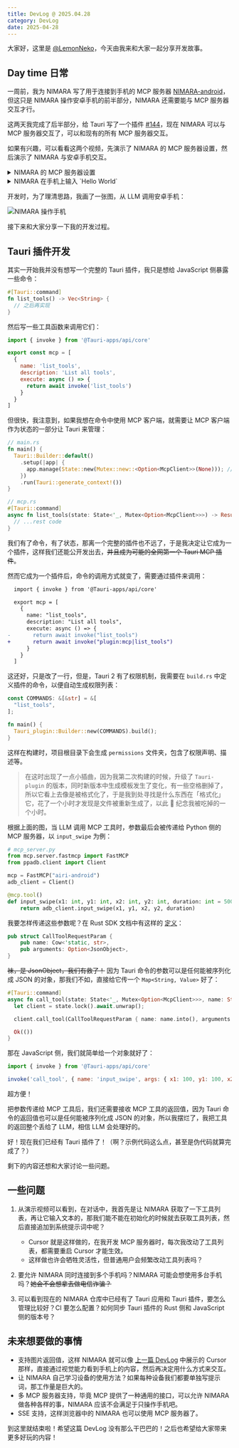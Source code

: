 ```yaml
---
title: DevLog @ 2025.04.28
category: DevLog
date: 2025-04-28
---
```


<script setup>
import airiMcpArch from './assets/airi-mcp-arch.avif'
</script>

大家好，这里是 [@LemonNeko](https://github.com/LemonNekoGH)，今天由我来和大家一起分享开发故事。

## Day time 日常

一周前，我为 NIMARA 写了用于连接到手机的 MCP 服务器 [NIMARA-android](https://github.com/LemonNekoGH/NIMARA-android)，但这只是 NIMARA 操作安卓手机的前半部分，NIMARA 还需要能与 MCP 服务器交互才行。

这两天我完成了后半部分，给 Tauri 写了一个插件 [#144](https://github.com/moeru-ai/NIMARA/pull/144)，现在 NIMARA 可以与 MCP 服务器交互了，可以和现有的所有 MCP 服务器交互。

如果有兴趣，可以看看这两个视频，先演示了 NIMARA 的 MCP 服务器设置，然后演示了 NIMARA 与安卓手机交互。

<details>
  <summary>NIMARA 的 MCP 服务器设置</summary>
  <video controls muted style="{ height: '640px' }">
    <source src="./assets/airi-mcp-settings.mp4"/>
  </video>
</details>

<details>
  <summary>NIMARA 在手机上输入 `Hello World`</summary>
  <video controls muted>
    <source src="./assets/airi-mcp-input-text.mp4"/>
  </video>
</details>

开发时，为了理清思路，我画了一张图，从 LLM 调用安卓手机：

<img :src="airiMcpArch" alt="NIMARA 操作手机" :style="{ height: '640px', objectFit: 'contain' }" />

接下来和大家分享一下我的开发过程。

## Tauri 插件开发

其实一开始我并没有想写一个完整的 Tauri 插件，我只是想给 JavaScript 侧暴露一些命令：

```rust
#[Tauri::command]
fn list_tools() -> Vec<String> {
  // 之后再实现
}
```

然后写一些工具函数来调用它们：

```javascript
import { invoke } from '@Tauri-apps/api/core'

export const mcp = [
  {
    name: 'list_tools',
    description: 'List all tools',
    execute: async () => {
      return await invoke('list_tools')
    }
  }
]
```

但很快，我注意到，如果我想在命令中使用 MCP 客户端，就需要让 MCP 客户端作为状态的一部分让 Tauri 来管理：

```rust
// main.rs
fn main() {
  Tauri::Builder::default()
    .setup(|app| {
      app.manage(State::new(Mutex::new::<Option<McpClient>>(None))); // 管理状态
    })
    .run(Tauri::generate_context!())
}

// mcp.rs
#[Tauri::command]
async fn list_tools(state: State<'_, Mutex<Option<McpClient>>>) -> Result<Vec<Tool>, String> { // 可以在参数中拿到状态
  // ...rest code
}
```

我们有了命令，有了状态，那离一个完整的插件也不远了，于是我决定让它成为一个插件，这样我们还能公开发出去，~~并且成为可能的全网第一个 Tauri MCP 插件~~。

然而它成为一个插件后，命令的调用方式就变了，需要通过插件来调用：

```diff
  import { invoke } from '@Tauri-apps/api/core'

  export mcp = [
    {
      name: "list_tools",
      description: "List all tools",
      execute: async () => {
-       return await invoke("list_tools")
+       return await invoke("plugin:mcp|list_tools")
      }
    }
  ]
```

这还好，只是改了一行，但是，Tauri 2 有了权限机制，我需要在 `build.rs` 中定义插件的命令，以便自动生成权限列表：

```rust
const COMMANDS: &[&str] = &[
  "list_tools",
];

fn main() {
  Tauri_plugin::Builder::new(COMMANDS).build();
}
```

这样在构建时，项目根目录下会生成 `permissions` 文件夹，包含了权限声明、描述等。

> 在这时出现了一点小插曲，因为我第二次构建的时候，升级了 `Tauri-plugin` 的版本，同时新版本中生成模板发生了变化，有一些空格删掉了，所以它看上去像是被格式化了，于是我到处寻找是什么东西在「格式化」它，花了一个小时才发现是文件被重新生成了，以此 🤡 纪念我被吃掉的一个小时。

根据上面的图，当 LLM 调用 MCP 工具时，参数最后会被传递给 Python 侧的 MCP 服务器，以 `input_swipe` 为例：

```python
# mcp_server.py
from mcp.server.fastmcp import FastMCP
from ppadb.client import Client

mcp = FastMCP("airi-android")
adb_client = Client()

@mcp.tool()
def input_swipe(x1: int, y1: int, x2: int, y2: int, duration: int = 500):
    return adb_client.input_swipe(x1, y1, x2, y2, duration)
```

我要怎样传递这些参数呢？在 Rust SDK 文档中有这样的 [定义](https://docs.rs/rmcp/0.1.5/rmcp/model/struct.CallToolRequestParam.html)：

```rust
pub struct CallToolRequestParam {
    pub name: Cow<'static, str>,
    pub arguments: Option<JsonObject>,
}
```

~~袜，是 JsonObject，我们有救了！~~ 因为 Tauri 命令的参数可以是任何能被序列化成 JSON 的对象，那我们不如，直接给它传一个 `Map<String, Value>` 好了：

```rust
#[Tauri::command]
async fn call_tool(state: State<'_, Mutex<Option<McpClient>>>, name: String, args: Option<Map<String, Value>>) -> Result<(), ()> {
  let client = state.lock().await.unwrap();

  client.call_tool(CallToolRequestParam { name: name.into(), arguments: args }).await.unwrap();

  Ok(())
}
```

那在 JavaScript 侧，我们就简单给一个对象就好了：

```javascript
import { invoke } from '@Tauri-apps/api/core'

invoke('call_tool', { name: 'input_swipe', args: { x1: 100, y1: 100, x2: 200, y2: 200, duration: 500 } })
```

超方便！

把参数传递给 MCP 工具后，我们还需要接收 MCP 工具的返回值，因为 Tauri 命令的返回值也可以是任何能被序列化成 JSON 的对象，所以我摆烂了，我把工具的返回整个丢给了 LLM，相信 LLM 会处理好的。

好！现在我们已经有 Tauri 插件了！（啊？示例代码这么点，甚至是伪代码就算完成了？）

剩下的内容还想和大家讨论一些问题。

## 一些问题

1. 从演示视频可以看到，在对话中，我首先是让 NIMARA 获取了一下工具列表，再让它输入文本的，那我们能不能在初始化的时候就去获取工具列表，然后直接追加到系统提示词中呢？
   - Cursor 就是这样做的，在我开发 MCP 服务器时，每次我改动了工具列表，都需要重启 Cursor 才能生效。
   - 这样做也许会牺牲灵活性，但普通用户会频繁改动工具列表吗？

2. 要允许 NIMARA 同时连接到多个手机吗？NIMARA 可能会想使用多台手机吗？~~她会不会想拿去做电信诈骗？~~
3. 可以看到现在的 NIMARA 仓库中已经有了 Tauri 应用和 Tauri 插件，要怎么管理比较好？CI 要怎么配置？如何同步 Tauri 插件的 Rust 侧和 JavaScript 侧的版本号？

## 未来想要做的事情

- 支持图片返回值，这样 NIMARA 就可以像 [上一篇 DevLog](./DevLog-2025.04.22.md) 中展示的 Cursor 那样，直接通过视觉能力看到手机上的内容，然后再决定用什么方式来交互。
- 让 NIMARA 自己学习设备的使用方法？如果每种设备我们都要单独写提示词，那工作量是巨大的。
- 多 MCP 服务器支持，毕竟 MCP 提供了一种通用的接口，可以允许 NIMARA 做各种各样的事，NIMARA 应该不会满足于只操作手机吧。
- SSE 支持，这样浏览器中的 NIMARA 也可以使用 MCP 服务器了。

到这里就结束啦！希望这篇 DevLog 没有那么干巴巴的！之后也希望给大家带来更多好玩的内容！
